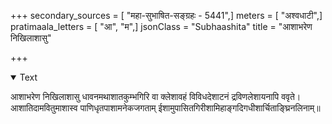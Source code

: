 +++
secondary_sources = [ "महा-सुभाषित-सङ्ग्रहः - 5441",]
meters = [ "अश्वधाटी",]
pratimaala_letters = [ "आ", "म",]
jsonClass = "Subhaashita"
title = "आशाभरेण निखिलाशासु"

+++

<details open><summary>Text</summary>

आशाभरेण निखिलाशासु धावनमथाशातकुम्भगिरि वा क्लेशावहं विविधदेशाटनं द्रविणलेशायनापि ववृते।  
आशातिदामवितुमाशास्व पाणिधृतपाशामनेकजगताम् ईशामुपासितगिरीशामिहाङ्गदिगधीशार्चिताङ्घ्रिनलिनाम्॥
</details>
